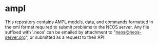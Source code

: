 # ampl

This repository contains AMPL models, data, and commands formatted in the xml format required to submit problems to the NEOS server. Any file suffixed with '.neos' can be emailed by attachment to "neos@neos-server.org", or submitted as a request to their API. 
